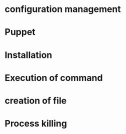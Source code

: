 # configuration management
# Puppet
# Installation
# Execution of command
# creation of file
# Process killing
